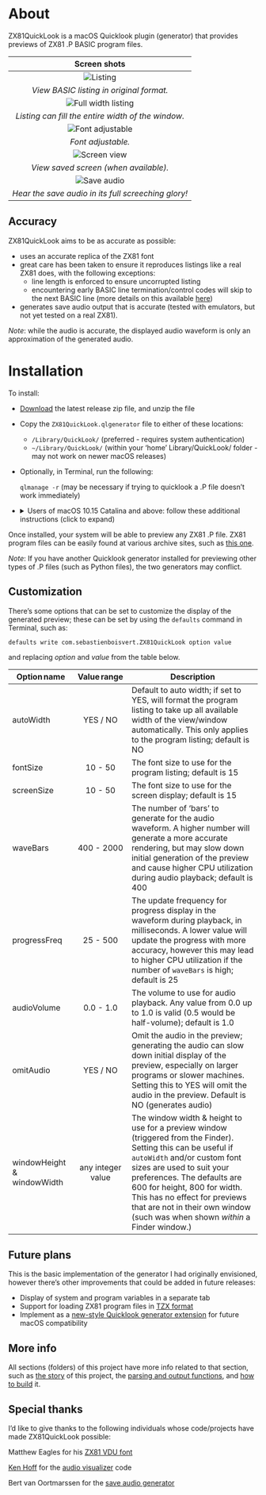 # About

ZX81QuickLook is a macOS Quicklook plugin (generator) that provides previews of ZX81 .P BASIC program files.

| Screen shots |
|:---:|
|![Listing](./images/listing.png)|
|*View BASIC listing in original format.*|
|![Full width listing](./images/fullwidth.png)|
|*Listing can fill the entire width of the window.*|
|![Font adjustable](./images/largefont.png)|
|*Font adjustable.*|
|![Screen view](./images/screen.png)|
|*View saved screen (when available).*|
|![Save audio](./images/audio.png)|
|*Hear the save audio in its full screeching glory!*|

 Accuracy
-------
ZX81QuickLook aims to be as accurate as possible:

* uses an accurate replica of the ZX81 font
* great care has been taken to ensure it reproduces listings like a real ZX81 does, with the following exceptions:
	* line length is enforced to ensure uncorrupted listing
	* encountering early BASIC line termination/control codes will skip to the next BASIC line (more details on this available [here](./ZX81QuickLook))
* generates save audio output that is accurate (tested with emulators, but not yet tested on a real ZX81).

_Note_: while the audio is accurate, the displayed audio waveform is only an approximation of the generated audio.

# Installation

To install:

* [Download](https://github.com/sebastienboisvert/ZX81QuickLook/releases) the latest release zip file, and unzip the file
* Copy the `ZX81QuickLook.qlgenerator` file to either of these locations:
	* `/Library/QuickLook/` (preferred - requires system authentication)
	* `~/Library/QuickLook/` (within your ‘home’ Library/QuickLook/ folder - may not work on newer macOS releases)
* Optionally, in Terminal, run the following:

	`qlmanage -r` (may be necessary if trying to quicklook a .P file doesn’t work immediately)

*  <details>
    <summary>Users of macOS 10.15 Catalina and above: follow these additional instructions (click to expand)</summary>

    <br/>After installation, you will need to enable the generator:
    1. Try previewing a .P file from the Finder; this will cause the following alert:

      ![Security Warning](images/Security-Warning.png)
    2. Dismiss the alert, go to System Preferences, and select the Security & Privacy section. You should see the warning highlighted here; click 'Allow Anyway' (requires system authentication)

      ![Allow in Security Preferences](images/Security-Allow.png)
    3. Try to preview a .P file again, which should trigger the following alert; click 'Open' and previews should work from then on.

      ![Open to Use](images/Security-Open.png)

  </details>


Once installed, your system will be able to preview any ZX81 .P file. ZX81 program files can be easily found at various archive sites, such as [this one](http://rwapsoftware.co.uk/zx81/zx81_software.html).

*Note*: If you have another Quicklook generator installed for previewing other types of .P files (such as Python files), the two generators may conflict.


## Customization

There’s some options that can be set to customize the display of the generated preview; these can be set by using the `defaults` command in Terminal, such as:

```
defaults write com.sebastienboisvert.ZX81QuickLook option value
```

and replacing _option_ and _value_ from the table below.

| Option name | Value range | Description |
| --- | :---------: | --- |
| autoWidth | YES / NO | Default to auto width; if set to YES, will format the program listing to take up all available width of the view/window automatically. This only applies to the program listing; default is NO |
| fontSize | 10 - 50 | The font size to use for the program listing; default is 15 |
| screenSize | 10 - 50 | The font size to use for the screen display; default is 15 |
| waveBars | 400 - 2000 | The number of ‘bars’ to generate for the audio waveform. A higher number will generate a more accurate rendering, but may slow down initial generation of the preview and cause higher CPU utilization during audio playback; default is 400 |
| progressFreq | 25 - 500 | The update frequency for progress display in the waveform during playback, in milliseconds. A lower value will update the progress with more accuracy, however this may lead to higher CPU utilization if the number of `waveBars` is high; default is 25 |
| audioVolume | 0.0 - 1.0 | The volume to use for audio playback. Any value from 0.0 up to 1.0 is valid (0.5 would be half-volume); default is 1.0 |
| omitAudio | YES / NO | Omit the audio in the preview; generating the audio can slow down initial display of the preview, especially on larger programs or slower machines. Setting this to YES will omit the audio in the preview. Default is NO (generates audio)
| windowHeight & windowWidth | any integer value | The window width & height to use for a preview window (triggered from the Finder). Setting this can be useful if `autoWidth` and/or custom font sizes are used to suit your preferences. The defaults are 600 for height, 800 for width. This has no effect for previews that are not in their own window (such was when shown *within* a Finder window.)|

## Future plans

This is the basic implementation of the generator I had originally envisioned, however there’s other improvements that could be added in future releases:

* Display of system and program variables in a separate tab
* Support for loading ZX81 program files in [TZX format](https://www.worldofspectrum.org/TZXformat.html)
* Implement as a [new-style Quicklook generator extension](https://nooverviewavailable.com/quicklook/) for future macOS compatibility

## More info

All sections (folders) of this project have more info related to that section, such as [the story](./ZX81QuickLook) of this project, the [parsing and output functions](./ZX81QuickLook/ZX81%20Functions), and [how to build](./ZX81QuickLook/QuickLook) it.

## Special thanks

I’d like to give thanks to the following individuals whose code/projects have made ZX81QuickLook possible:

Matthew Eagles for his [ZX81 VDU font](https://www.mattheweagles.co.uk/computing.htm)

[Ken Hoff](https://github.com/kenhoff) for the [audio visualizer](https://github.com/kenhoff/winds-waveform-example) code

Bert van Oortmarssen for the [save audio generator](https://odemar.home.xs4all.nl/zx81/zx81.htm)
